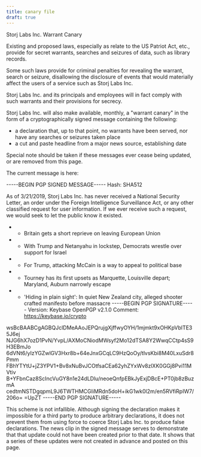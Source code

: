 ```yaml
---
title: canary file
draft: true
---
```

Storj Labs Inc. Warrant Canary



Existing and proposed laws, especially as relate to the US Patriot Act, etc., provide for secret warrants,
searches and seizures of data, such as library records.

Some such laws provide for criminal penalties for revealing the warrant, search or seizure, disallowing the
disclosure of events that would materially affect the users of a service such as Storj Labs Inc.

Storj Labs Inc. and its principals and employees will in fact comply with such warrants and their provisions
for secrecy.

Storj Labs Inc. will also make available, monthly, a "warrant canary" in the form of a cryptographically signed
message containing the following:

* a declaration that, up to that point, no warrants have been served, nor have any searches or seizures
  taken place
* a cut and paste headline from a major news source, establishing date

Special note should be taken if these messages ever cease being updated, or are removed from this page.

The current message is here:

\-----BEGIN PGP SIGNED MESSAGE-----
Hash: SHA512

As of 3/21/2019, Storj Labs Inc. has never received a National Security Letter, an order under the Foreign Intelligence
 Surveillance Act, or any other classified request for user information. If we ever receive such a request, we would
 seek to let the public know it existed.

* * Britain gets a short reprieve on leaving European Union
* * With Trump and Netanyahu in lockstep, Democrats wrestle over support for Israel
* * For Trump, attacking McCain is a way to appeal to political base
* * Tourney has its first upsets as Marquette, Louisville depart; Maryland, Auburn narrowly escape
* * 'Hiding in plain sight': In quiet New Zealand city, alleged shooter crafted manifesto before massacre
    -----BEGIN PGP SIGNATURE-----
    Version: Keybase OpenPGP v2.1.0
    Comment: https://keybase.io/crypto

wsBcBAABCgAGBQJclDMeAAoJEPQrujgXjffwyOYH/1mjmkt9xOHKpVblTE35J6ej
NJG6hX7ozD1PvN/YvpL/AXMoCNiodMWsyf2Mo12dTSA8Y2WwqCCtp4sS9H3EBmJo
6dVNt6/yIzYGZwlGV3Hxr8b+64eJnxGCqLC9HzQoOy/tlvsKbi8M40LxuSdr8Pmm
FBhYTYtU+jZ3YPV1+Bv8xNuBvJCOtfsaCEa62yhZYxWv8zlXK0GGj8Pvi11MVtiv
B+YFbnCaz8ScIncVuGY8n1e24dLDlu/neoeQnfpEBkJyExjDBcE+PT0jb8zBuzmA
cedtmNSTDgqpmL9J6TWTHMCGIiMRdn5doH+ikG1wk0l2m/en5RVfiRpIW7/206o=
=UpZT
-----END PGP SIGNATURE-----

This scheme is not infallible.  Although signing the declaration makes it impossible for a third party to produce
arbitrary declarations, it does not prevent them from using force to coerce Storj Labs Inc. to produce false
declarations. The news clip in the signed message serves to demonstrate that that update could not have been
created prior to that date.  It shows that a series of these updates were not created in advance and posted
on this page.
